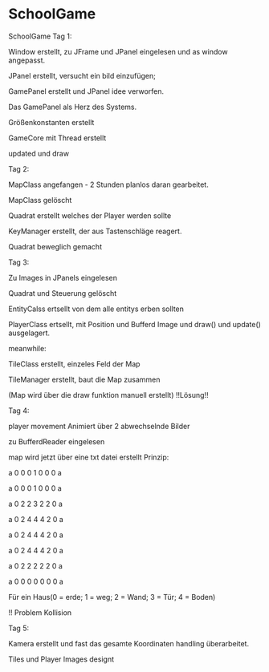 # SchoolGame
SchoolGame
Tag 1:


  Window erstellt, zu JFrame und JPanel eingelesen und as window angepasst.
  
  JPanel erstellt, versucht ein bild einzufügen;
  
  GamePanel erstellt und  JPanel idee verworfen.
  
  Das GamePanel als Herz des Systems.
  
  Größenkonstanten erstellt
  
  GameCore mit Thread erstellt
  
  updated und draw
  
 
Tag 2:


  MapClass angefangen - 2 Stunden planlos daran gearbeitet.
  
  MapClass gelöscht
  
  Quadrat erstellt welches der Player werden sollte
  
  KeyManager erstellt, der aus Tastenschläge reagert.
  
  Quadrat beweglich gemacht
  
  
Tag 3:


  Zu Images in JPanels eingelesen
  
  Quadrat und Steuerung gelöscht
  
  EntityCalss ertsellt von dem alle entitys erben sollten
  
  PlayerClass ertsellt, mit Position und Bufferd Image und draw() und update() ausgelagert.
  
  
meanwhile: 


  TileClass erstellt, einzeles Feld der Map
  
  TileManager erstellt, baut die Map zusammen
  
  (Map wird über die draw funktion manuell erstellt) !!Lösung!!
  
  
Tag 4:

  
  player movement Animiert über 2 abwechselnde Bilder
  
  zu BufferdReader eingelesen
  
  map wird jetzt über eine txt datei erstellt Prinzip:
  
  a 0 0 0 1 0 0 0 a
  
  a 0 0 0 1 0 0 0 a
  
  a 0 2 2 3 2 2 0 a
  
  a 0 2 4 4 4 2 0 a
  
  a 0 2 4 4 4 2 0 a
  
  a 0 2 4 4 4 2 0 a
  
  a 0 2 2 2 2 2 0 a
  
  a 0 0 0 0 0 0 0 a
  
  Für ein Haus(0 = erde; 1 = weg; 2 = Wand; 3 = Tür; 4 = Boden)
  
  !! Problem Kollision
  
  
Tag 5:


  Kamera erstellt und fast das gesamte Koordinaten handling überarbeitet.
  
  Tiles und Player Images designt
  

 
